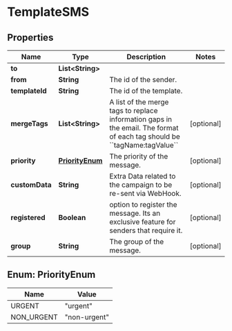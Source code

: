 # TemplateSMS

## Properties
Name | Type | Description | Notes
------------ | ------------- | ------------- | -------------
**to** | **List&lt;String&gt;** |  | 
**from** | **String** | The id of the sender. | 
**templateId** | **String** | The id of the template. | 
**mergeTags** | **List&lt;String&gt;** | A list of the merge tags to replace information gaps in the email. The format of each tag should be &#x60;&#x60;tagName:tagValue&#x60;&#x60; |  [optional]
**priority** | [**PriorityEnum**](#PriorityEnum) | The priority of the message. |  [optional]
**customData** | **String** | Extra Data related to the campaign to be re-sent via WebHook. |  [optional]
**registered** | **Boolean** | option to register the message. Its an exclusive feature for senders that require it. |  [optional]
**group** | **String** | The group of the message. |  [optional]

<a name="PriorityEnum"></a>
## Enum: PriorityEnum
Name | Value
---- | -----
URGENT | &quot;urgent&quot;
NON_URGENT | &quot;non-urgent&quot;

